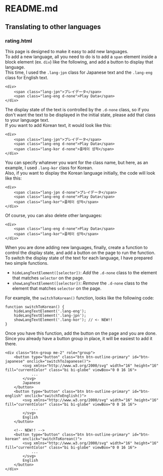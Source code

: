 # README.md
## Translating to other languages
### rating.html
This page is designed to make it easy to add new languages.  
To add a new language, all you need to do is to add a `span` element inside a block element (ex. `div`) like the following, and add a button to display that language.  
This time, I used the `.lang-jpn` class for Japanese text and the `.lang-eng` class for English text.  

    <div>
        <span class="lang-jpn">プレイデータ</span>
        <span class="lang-eng d-none">Play Data</span>
    </div>
    
The display state of the text is controlled by the `.d-none` class, so if you don't want the text to be displayed in the initial state, please add that class to your language text.  
If you want to add Korean text, it would look like this:

    <div>
        <span class="lang-jpn">プレイデータ</span>
        <span class="lang-eng d-none">Play Data</span>
        <span class="lang-kor d-none">플레이 성적</span>
    </div>
    
You can specify whatever you want for the class name, but here, as an example, I used `.lang-kor` class for Korean.  
Also, if you want to display the Korean language initially, the code will look like this:  

    <div>
        <span class="lang-jpn d-none">プレイデータ</span>
        <span class="lang-eng d-none">Play Data</span>
        <span class="lang-kor">플레이 성적</span>
    </div>
    
Of course, you can also delete other languages:  

    <div>
        <span class="lang-eng d-none">Play Data</span>
        <span class="lang-kor">플레이 성적</span>
    </div>
    
When you are done adding new languages, finally, create a function to control the display state, and add a button on the page to run the function.  
To switch the display state of the text for each language, I have prepared two simple functions.  
- `hideLangTextElement([selector])`: *Add* the `.d-none` class to the element that matches `selector` on the page.
- `showLangTextElement([selector])`: *Remove* the `.d-none` class to the element that matches `selector` on the page.

For example, the `switchToKorean()` function, looks like the following code:  

    function switchToKorean() {
        hideLangTextElement('.lang-eng');
        hideLangTextElement('.lang-jpn');
        showLangTextElement('.lang-kor'); // <- NEW!!
    }

Once you have this function, add the button on the page and you are done.  
Since you already have a button group in place, it will be easiest to add it there.  
    
    <div class="btn-group me-2" role="group">
        <button type="button" class="btn btn-outline-primary" id="btn-japanese" onclick="switchToJapanese()">
            <svg xmlns="http://www.w3.org/2000/svg" width="16" height="16" fill="currentColor" class="bi bi-globe" viewBox="0 0 16 16">
                ...
            </svg>
            Japanese
        </button>
        <button type="button" class="btn btn-outline-primary" id="btn-english" onclick="switchToEnglish()">
            <svg xmlns="http://www.w3.org/2000/svg" width="16" height="16" fill="currentColor" class="bi bi-globe" viewBox="0 0 16 16">
                ...
            </svg>
            English
        </button>
        
        <!-- NEW!! -->
        <button type="button" class="btn btn-outline-primary" id="btn-korean" onclick="switchToKorean()">
            <svg xmlns="http://www.w3.org/2000/svg" width="16" height="16" fill="currentColor" class="bi bi-globe" viewBox="0 0 16 16">
                ...
            </svg>
            English
        </button>
    </div>
